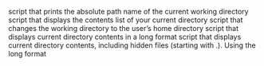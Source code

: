 script that prints the absolute path name of the current working directory
script that displays the contents list of your current directory
script that changes the working directory to the user’s home directory
script that displays current directory contents in a long format
script that displays current directory contents, including hidden files (starting with .). Using the long format

